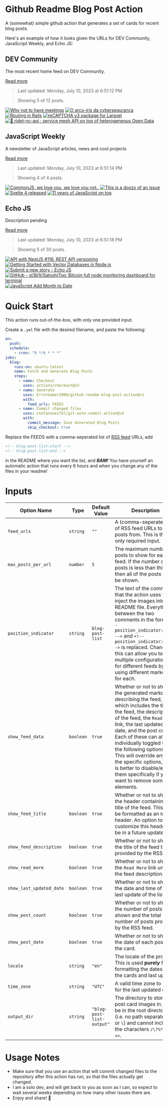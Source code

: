 # Github Readme Blog Post Action

A (somewhat) simple github action that generates a set of cards for recent blog posts.

Here's an example of how it looks given the URLs for DEV Community, JavaScript Weekly, and Echo JS:

<!-- post-list:start -->
## DEV Community

The most recent home feed on DEV Community.

[Read more](https://dev.to)
> Last updated: Monday, July 10, 2023 at 6:51:12 PM

> Showing 5 of 12 posts.

[![Why not to have meetings](https://raw.githubusercontent.com/ErrorGamer2000/github-readme-blog-post-action/main/generated_files/DEV_Community/Why_not_to_have_meetings.svg)](https://dev.to/sigcoding/why-not-to-have-meetings-4ikc)
[![O arco-íris da cybersegurança](https://raw.githubusercontent.com/ErrorGamer2000/github-readme-blog-post-action/main/generated_files/DEV_Community/O_arco-íris_da_cybersegurança.svg)](https://dev.to/juligaioso/o-arco-iris-da-cyberseguranca-fje)
[![Routing in Rails](https://raw.githubusercontent.com/ErrorGamer2000/github-readme-blog-post-action/main/generated_files/DEV_Community/Routing_in_Rails.svg)](https://dev.to/sjamescarter/routing-in-rails-670)
[![reCAPTCHA v3 package for Laravel](https://raw.githubusercontent.com/ErrorGamer2000/github-readme-blog-post-action/main/generated_files/DEV_Community/reCAPTCHA_v3_package_for_Laravel.svg)](https://dev.to/larstw98/laravel-with-recaptcha-v3-4fi4)
[![🤯 ridet-nc-api : service mesh API on top of heterogeneous Open Data](https://raw.githubusercontent.com/ErrorGamer2000/github-readme-blog-post-action/main/generated_files/DEV_Community/🤯_ridet-nc-api___service_mesh_API_on_top_of_heterogeneous_Open_Data.svg)](https://dev.to/optnc/ridet-nc-api-service-mesh-api-on-top-of-heterogeneous-open-data-4c3b)


## JavaScript Weekly

A newsletter of JavaScript articles, news and cool projects

[Read more](https://javascriptweekly.com/)
> Last updated: Monday, July 10, 2023 at 6:51:14 PM

> Showing 4 of 4 posts.

[![CommonJS, we love you, we love you not..](https://raw.githubusercontent.com/ErrorGamer2000/github-readme-blog-post-action/main/generated_files/JavaScript_Weekly/CommonJS__we_love_you__we_love_you_not...svg)](https://javascriptweekly.com/issues/646)
[![This is a doozy of an issue](https://raw.githubusercontent.com/ErrorGamer2000/github-readme-blog-post-action/main/generated_files/JavaScript_Weekly/This_is_a_doozy_of_an_issue.svg)](https://javascriptweekly.com/issues/645)
[![Svelte 4 released](https://raw.githubusercontent.com/ErrorGamer2000/github-readme-blog-post-action/main/generated_files/JavaScript_Weekly/Svelte_4_released.svg)](https://javascriptweekly.com/issues/644)
[![11 years of JavaScript on top](https://raw.githubusercontent.com/ErrorGamer2000/github-readme-blog-post-action/main/generated_files/JavaScript_Weekly/11_years_of_JavaScript_on_top.svg)](https://javascriptweekly.com/issues/643)


## Echo JS

Description pending

[Read more](
http://www.echojs.com
)
> Last updated: Monday, July 10, 2023 at 6:51:18 PM

> Showing 5 of 30 posts.

[![API with NestJS #116. REST API versioning](https://raw.githubusercontent.com/ErrorGamer2000/github-readme-blog-post-action/main/generated_files/_Echo_JS_/API_with_NestJS__116._REST_API_versioning.svg)](https://wanago.io/2023/07/10/api-nestjs-rest-versioning/)
[![Getting Started with Vector Databases in Node.js](https://raw.githubusercontent.com/ErrorGamer2000/github-readme-blog-post-action/main/generated_files/_Echo_JS_/Getting_Started_with_Vector_Databases_in_Node.js.svg)](http://www.thecodebarbarian.com/getting-started-with-vector-databases-in-node-js)
[![
Submit a new story - Echo JS
](https://raw.githubusercontent.com/ErrorGamer2000/github-readme-blog-post-action/main/generated_files/_Echo_JS_/_Submit_a_new_story_-_Echo_JS_.svg)](
https://www.echojs.com/submit
)
[![GitHub - st3b1t/SatoshiTop: Bitcoin full node monitoring dashboard for terminal](https://raw.githubusercontent.com/ErrorGamer2000/github-readme-blog-post-action/main/generated_files/_Echo_JS_/GitHub_-_st3b1t_SatoshiTop__Bitcoin_full_node_monitoring_dashboard_for_terminal.svg)](https://github.com/st3b1t/SatoshiTop)
[![JavaScript Add Month to Date](https://raw.githubusercontent.com/ErrorGamer2000/github-readme-blog-post-action/main/generated_files/_Echo_JS_/JavaScript_Add_Month_to_Date.svg)](
https://masteringjs.io/tutorials/fundamentals/add-month-to-date
)


<!-- post-list:end -->

# Quick Start

This action runs out-of-the-box, with only one provided input.

Create a `.yml` file with the desired filename, and paste the following:

```yml
on:
  push:
  schedule:
    - cron: "0 */6 * * *"
jobs:
  blog:
    runs-on: ubuntu-latest
    name: Fetch and Generate Blog Posts
    steps:
      - name: Checkout
        uses: actions/checkout@v3
      - name: Generate
        uses: ErrorGamer2000/github-readme-blog-post-action@v1
        with:
          feed_urls: FEEDS
      - name: Commit changed files
        uses: stefanzweifel/git-auto-commit-action@v4
        with:
          commit_message: Save Generated Blog Posts
          skip_checkout: true
```

Replace the FEEDS with a comma-seperated list of [RSS feed](https://rss.com/blog/how-do-rss-feeds-work/) URLs, add

```md
<!-- blog-post-list:start -->
<!-- blog-post-list:end -->
```

in the README where you want the list, and **_BAM!_** You have yourself an automatic action that runs every 6 hours and when you change any of the files in your readme!

# Inputs

<table>
  <thead>
    <tr>
      <th>Option Name</th>
      <th>Type</th>
      <th>Default Value</th>
      <th>Description</th>
    </tr>
  </thead>
  <tbody>
    <tr>
      <td><code>feed_urls</code></td>
      <td><code>string</code></td>
      <td><code>""</code></td>
      <td>A (comma-seperated) list of RSS feed URLs to load posts from. This is the only required input.</td>
    </tr>
    <tr>
      <td><code>max_posts_per_url</code></td>
      <td><code>number</code></td>
      <td><code>5</code></td>
      <td>The maximum number of posts to show for each feed. If the number of posts is less than this, then all of the posts will be shown.</td>
    </tr>
    <tr>
      <td><code>position_indicator</code></td>
      <td><code>string</code></td>
      <td><code>blog-post-list</code></td>
      <td>The text of the comments that the action uses to inject the images into the README file. Everything between the two comments in the form <code>&lt;!-- position_indicator:start --&gt;</code> and <code>&lt;!-- position_indicator:end --&gt;</code> is replaced. Changing this can allow you to use multiple configurations for different feeds by using different markers for each.</td>
    </tr>
    <tr>
      <td><code>show_feed_data</code></td>
      <td><code>boolean</code></td>
      <td><code>true</code></td>
      <td>Whether or not to show the generated markdown describing the feed, which includes the title of the feed, the description of the feed, the <code>Read More</code> link, the last updated date, and the post count. Each of these can also be individually toggled with the following options. This will override any of the specific options, so it is better to disable/enable them specifically if you want to remove some elements.</td>
    </tr>
    <tr>
      <td><code>show_feed_title</code></td>
      <td><code>boolean</code></td>
      <td><code>true</code></td>
      <td>Whether or not to show the header containing the title of the feed. This will be formatted as an <code>h2</code> header. An option to customize this header will be in a future update.</td>
    </tr>
    <tr>
      <td><code>show_feed_description</code></td>
      <td><code>boolean</code></td>
      <td><code>true</code></td>
      <td>Whether or not to show the title of the feed that is provided by the RSS feed.</td>
    </tr>
    <tr>
      <td><code>show_read_more</code></td>
      <td><code>boolean</code></td>
      <td><code>true</code></td>
      <td>Whether or not to show the <code>Read More</code> link under the feed description.</td>
    </tr>
    <tr>
      <td><code>show_last_updated_date</code></td>
      <td><code>boolean</code></td>
      <td><code>true</code></td>
      <td>Whether or not to show the date and time of the last update of the list.</td>
    </tr>
    <tr>
      <td><code>show_post_count</code></td>
      <td><code>boolean</code></td>
      <td><code>true</code></td>
      <td>Whether or not to show the number of posts shown and the total number of posts provided by the RSS feed.</td>
    </tr>
    <tr>
      <td><code>show_post_date</code></td>
      <td><code>boolean</code></td>
      <td><code>true</code></td>
      <td>Whether or not to show the date of each post on the card.</td>
    </tr>
    <tr>
      <td><code>locale</code></td>
      <td><code>string</code></td>
      <td><code>"en"</code></td>
      <td>The locale of the project. This is used <strong>purely</strong> for formatting the dates of the cards and last update.</td>
    </tr>
    <tr>
      <td><code>time_zone</code></td>
      <td><code>string</code></td>
      <td><code>"UTC"</code></td>
      <td>A valid time zone to use for the last updated date.</td>
    </tr>
    <tr>
      <td><code>output_dir</code></td>
      <td><code>string</code></td>
      <td><code>"blog-post-list-output"</code></td>
      <td>The directory to store the post card images in. Must be in the root directory (i.e. no path separators <code>/</code> or <code>\</code>) and cannot include the characters <code>/\?%*:|"&lt;&gt;</code>.</td>
    </tr>
<!--
    <tr>
      <td><code></code></td>
      <td><cde></cde></td>
      <td><code></code></td>
      <td></td>
    </tr>
-->
  </tbody>
</table>

# Usage Notes

- Make sure that you use an action that will commit changed files to the repository after this action has run, so that the files actually get changed.
- I am a solo dev, and will get back to you as soon as I can, so expect to wait several weeks depending on how many other issues there are.
- Enjoy and share! 🤗
